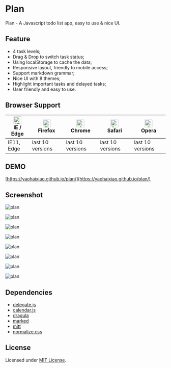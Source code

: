 # Plan

Plan - A Javascript todo list app, easy to use & nice UI.

## Feature
- 4 task levels;
- Drag & Drop to switch task status;
- Using localStorage to cache the data;
- Responsive layout, friendly to mobile access;
- Support markdown grammar;
- Nice UI with 8 themes;
- Highlight important tasks and delayed tasks;
- User friendly and easy to use.

## Browser Support

| [<img src="https://images.gitee.com/uploads/images/2019/0717/091530_f3ac33a1_379217.png" alt="IE / Edge" width="24px" height="24px" />](https://yaohaixiao.github.io/calendar.js/)</br>IE / Edge | [<img src="https://images.gitee.com/uploads/images/2019/0717/091530_a955e40d_379217.png" alt="Firefox" width="24px" height="24px" />](https://yaohaixiao.github.io/calendar.js/)</br>Firefox | [<img src="https://images.gitee.com/uploads/images/2019/0717/091530_b6702b8d_379217.png" alt="Chrome" width="24px" height="24px" />](https://yaohaixiao.github.io/calendar.js/)</br>Chrome | [<img src="https://images.gitee.com/uploads/images/2019/0717/091532_15c85bfb_379217.png" alt="Safari" width="24px" height="24px" />](https://yaohaixiao.github.io/calendar.js/)</br>Safari | [<img src="https://images.gitee.com/uploads/images/2019/0717/091531_f163e513_379217.png" alt="Opera" width="24px" height="24px" />](https://yaohaixiao.github.io/calendar.js/)</br>Opera |
| --------- | --------- | --------- | --------- | --------- |
| IE11, Edge| last 10 versions| last 10 versions| last 10 versions| last 10 versions

## DEMO

[https://yaohaixiao.github.io/plan/](https://yaohaixiao.github.io/plan/)

## Screenshot

![plan](https://yaohaixiao.github.io/plan/images/plan-1.png)

![plan](https://yaohaixiao.github.io/plan/images/plan-2.png)

![plan](https://yaohaixiao.github.io/plan/images/plan-3.png)

![plan](https://yaohaixiao.github.io/plan/images/plan-4.png)

![plan](https://yaohaixiao.github.io/plan/images/plan-5.png)

![plan](https://yaohaixiao.github.io/plan/images/plan-6.png)

![plan](https://yaohaixiao.github.io/plan/images/plan-7.png)

![plan](https://yaohaixiao.github.io/plan/images/plan-8.png)


## Dependencies

- [delegate.js](https://github.com/necolas/delegate.js)
- [calendar.js](https://github.com/yaohaixiao/calendar.js)
- [dragula](https://github.com/bevacqua/dragula)
- [marked](https://github.com/markedjs/marked)
- [mitt](https://github.com/developit/mitt)
- [normalize.css](https://github.com/necolas/normalize.css)

## License

Licensed under [MIT License](http://opensource.org/licenses/mit-license.html).
